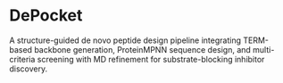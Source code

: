 # DePocket
A structure-guided de novo peptide design pipeline integrating TERM-based backbone generation, ProteinMPNN sequence design, and multi-criteria screening with MD refinement for substrate-blocking inhibitor discovery.
